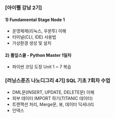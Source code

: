 ### [아이펠 강남 2기]
#### 1) Fundamental Stage Node 1 
- 운영체제(리눅스, 우분투) 이해
- 터미널(CLI, IDE) 사용법
- 가상환경 생성 및 설치
#### 2) 풀잎스쿨 - Python Master 1일차
- 파이썬 코딩 도장 Unit 1 ~ 7 복습

### [러닝스푼즈 나노디그리 4기] SQL 기초 7회차 수업
- DML문(INSERT, UPDATE, DELETE문) 이해
- 외부 데이터 IMPORT 하기(TITANIC 데이터)
- 트랜잭션 처리, Merge문, 뷰, 데이터 딕셔너리
- 인덱스
